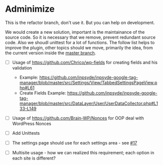 # Adminimize

This is the refactor branch, don't use it. But you can help on development.

We would create a new solution, important is the maintainance of the source code. So it is necessary that we remove, prevent redundant source code. Also we shoudl unittest for a lot of functions. The follow list helps to improve the plugin, other topics should we move, primarily the idea, from the current version inside the [master branch](https://github.com/bueltge/Adminimize/tree/master).

- [ ] Usage of https://github.com/Chrico/wp-fields for creating fields and his validation

  - Example: https://github.com/inpsyde/inpsyde-google-tag-manager/blob/master/src/Settings/View/TabbedSettingsPageView.php#L61
  - Create Fields Example: https://github.com/inpsyde/inpsyde-google-tag-manager/blob/master/src/DataLayer/User/UserDataCollector.php#L133-L149

- [ ] Usage of https://github.com/Brain-WP/Nonces for OOP deal with WordPress Nonces
- [ ] Add Unittests 
- [ ] The settings page should use for each settings area - see [#17](https://github.com/bueltge/Adminimize/issues/17)
- [ ] Multisite usage - how we can realized this requirement; each option in each site is different?


